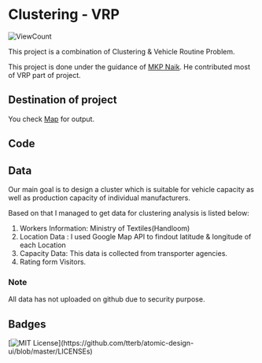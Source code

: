 # Clustering - VRP
![ViewCount](https://views.whatilearened.today/views/github/senhorinfinito/Clustering_K-Mean.svg?cache=remove)


This project is a combination of Clustering & Vehicle Routine Problem. 

This project is done under the guidance of [MKP Naik](https://www.linkedin.com/in/meghavatu-krishna-prasanna-naik-ba000a204/). He contributed most of VRP part of project.

## Destination of project

You check [Map](https://www.google.com/maps/d/u/0/edit?hl=en&mid=1xqv4ol9tMDW2li4YurgjUJK2hjFQtwod&ll=25.321490981384706%2C82.90753285000001&z=10) for output. 

## Code 

## Data

Our main goal is to design a cluster which is suitable for vehicle capacity as well as production capacity of individual  manufacturers. 

Based on that I managed to get data for clustering analysis is listed below:

1. Workers Information:  Ministry  of Textiles(Handloom)
2. Location Data : I used Google Map API to findout latitude & longitude of each Location
3. Capacity Data:  This data is collected from  transporter agencies.
4. Rating form Visitors.



### Note
All data has  not uploaded on github due to security purpose.

## Badges

[![MIT License](https://img.shields.io/apm/l/atomic-design-ui.svg?)](https://github.com/tterb/atomic-design-ui/blob/master/LICENSEs)
